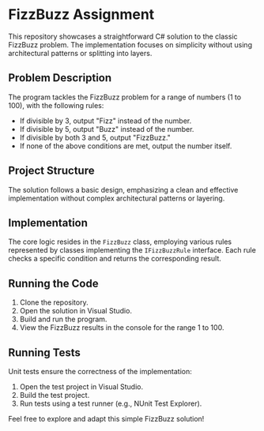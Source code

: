 # FizzBuzz Assignment

This repository showcases a straightforward C# solution to the classic FizzBuzz problem. The implementation focuses on simplicity without using architectural patterns or splitting into layers.

## Problem Description

The program tackles the FizzBuzz problem for a range of numbers (1 to 100), with the following rules:

- If divisible by 3, output "Fizz" instead of the number.
- If divisible by 5, output "Buzz" instead of the number.
- If divisible by both 3 and 5, output "FizzBuzz."
- If none of the above conditions are met, output the number itself.

## Project Structure

The solution follows a basic design, emphasizing a clean and effective implementation without complex architectural patterns or layering.

## Implementation

The core logic resides in the `FizzBuzz` class, employing various rules represented by classes implementing the `IFizzBuzzRule` interface. Each rule checks a specific condition and returns the corresponding result.

## Running the Code

1. Clone the repository.
2. Open the solution in Visual Studio.
3. Build and run the program.
4. View the FizzBuzz results in the console for the range 1 to 100.

## Running Tests

Unit tests ensure the correctness of the implementation:

1. Open the test project in Visual Studio.
2. Build the test project.
3. Run tests using a test runner (e.g., NUnit Test Explorer).

Feel free to explore and adapt this simple FizzBuzz solution!

